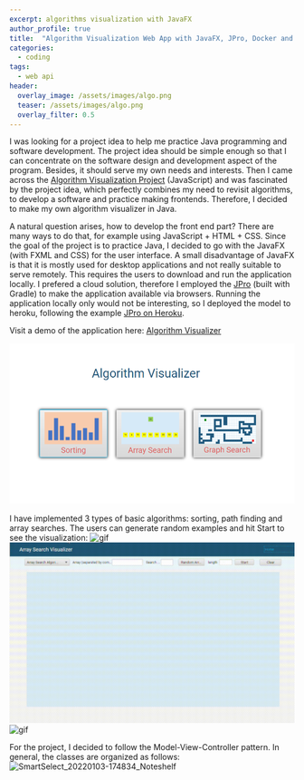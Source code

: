 ```yaml
---
excerpt: algorithms visualization with JavaFX
author_profile: true
title:  "Algorithm Visualization Web App with JavaFX, JPro, Docker and Heroku"
categories:
  - coding
tags:
  - web api
header:
  overlay_image: /assets/images/algo.png
  teaser: /assets/images/algo.png
  overlay_filter: 0.5
---
```

I was looking for a project idea to help me practice Java programming and software development. The project idea should be simple enough so that I can concentrate on the software design and development aspect of the program. Besides, it should serve my own needs and interests. Then I came across the [Algorithm Visualization Project](https://clementmihailescu.github.io/Pathfinding-Visualizer/) (JavaScript) and was fascinated by the project idea, which perfectly combines my need to revisit algorithms, to develop a software and practice making frontends. Therefore, I decided to make my own algorithm visualizer in Java.

A natural question arises, how to develop the front end part? There are many ways to do that, for example using JavaScript + HTML + CSS. Since the goal of the project is to practice Java, I decided to go with the JavaFX (with FXML and CSS) for the user interface. A small disadvantage of JavaFX is that it is mostly used for desktop applications and not really suitable to serve remotely. This requires the users to download and run the application locally. I prefered a cloud solution, therefore I employed the [JPro](https://www.jpro.one/) (built with Gradle) to make the application available via browsers. Running the application locally only would not be interesting, so I deployed the model to heroku, following the example [JPro on Heroku](https://github.com/FlorianKirmaier/JPro-Heroku).

Visit a demo of the application here: [Algorithm Visualizer](https://algorithm-visualizer-javafx.herokuapp.com/)

![png](/assets/images/algo.png)

I have implemented 3 types of basic algorithms: sorting, path finding and array searches. The users can generate random examples and hit Start to see the visualization:
![gif](/assets/images/algo/graph_cropped.gif)
![gif](/assets/images/algo/search_cropped.gif)
![gif](/assets/images/algo/sort_cropped.gif)


For the project, I decided to follow the Model-View-Controller pattern. In general, the classes are organized as follows:
![SmartSelect_20220103-174834_Noteshelf](https://user-images.githubusercontent.com/43914109/147957244-82f24806-91d2-44df-a875-5eef02908f63.jpg)

